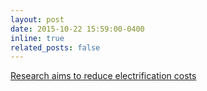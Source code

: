 ```yaml
---
layout: post
date: 2015-10-22 15:59:00-0400
inline: true
related_posts: false
---
```


<a href="https://www.railwaygazette.com/uk/research-aims-to-reduce-electrification-costs/57824.article">Research aims to reduce electrification costs</a>
